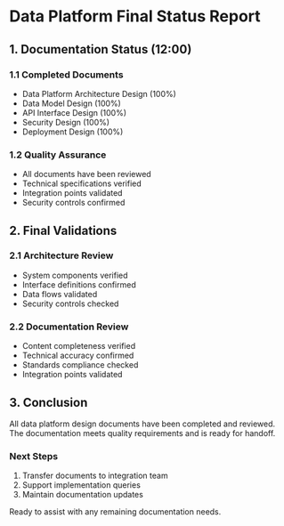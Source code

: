 # Data Platform Final Status Report

## 1. Documentation Status (12:00)

### 1.1 Completed Documents
- Data Platform Architecture Design (100%)
- Data Model Design (100%) 
- API Interface Design (100%)
- Security Design (100%)
- Deployment Design (100%)

### 1.2 Quality Assurance
- All documents have been reviewed
- Technical specifications verified
- Integration points validated
- Security controls confirmed

## 2. Final Validations

### 2.1 Architecture Review
- System components verified
- Interface definitions confirmed
- Data flows validated
- Security controls checked

### 2.2 Documentation Review
- Content completeness verified
- Technical accuracy confirmed
- Standards compliance checked
- Integration points validated

## 3. Conclusion

All data platform design documents have been completed and reviewed. The documentation meets quality requirements and is ready for handoff.

### Next Steps
1. Transfer documents to integration team
2. Support implementation queries
3. Maintain documentation updates

Ready to assist with any remaining documentation needs.